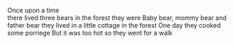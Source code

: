Once upon a time    
there lived three bears in the forest
they were Baby bear, mommy bear and father bear
they lived in a little cottage in the forest
One day they cooked some porriege
But it was too hot
so they went for a walk
